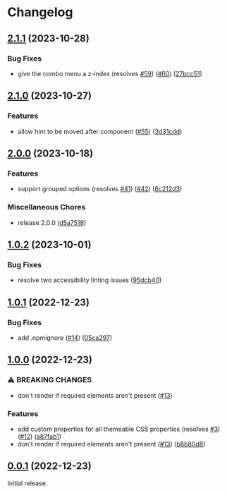 # Changelog

## [2.1.1](https://github.com/greatislander/pressbooks-multiselect/compare/v2.1.0...v2.1.1) (2023-10-28)


### Bug Fixes

* give the combo menu a z-index (resolves [#59](https://github.com/greatislander/pressbooks-multiselect/issues/59)) ([#60](https://github.com/greatislander/pressbooks-multiselect/issues/60)) ([27bcc51](https://github.com/greatislander/pressbooks-multiselect/commit/27bcc51734520fc7dd8bd9cc6d769aef05204fe1))

## [2.1.0](https://github.com/greatislander/pressbooks-multiselect/compare/v2.0.0...v2.1.0) (2023-10-27)


### Features

* allow hint to be moved after component ([#55](https://github.com/greatislander/pressbooks-multiselect/issues/55)) ([3d31cdd](https://github.com/greatislander/pressbooks-multiselect/commit/3d31cdd9303b2f606b32d51c9670299456c9e94a))

## [2.0.0](https://github.com/greatislander/pressbooks-multiselect/compare/v1.0.2...v2.0.0) (2023-10-18)


### Features

* support grouped options (resolves [#41](https://github.com/greatislander/pressbooks-multiselect/issues/41)) ([#42](https://github.com/greatislander/pressbooks-multiselect/issues/42)) ([6c212d3](https://github.com/greatislander/pressbooks-multiselect/commit/6c212d375c7b8fc0de721a5965d0145ff12e02b3))


### Miscellaneous Chores

* release 2.0.0 ([d5a7518](https://github.com/greatislander/pressbooks-multiselect/commit/d5a7518929fa1bcff66bc7bd1117e09f22b67ee1))

## [1.0.2](https://github.com/greatislander/pressbooks-multiselect/compare/v1.0.1...v1.0.2) (2023-10-01)


### Bug Fixes

* resolve two accessibility linting issues ([95dcb40](https://github.com/greatislander/pressbooks-multiselect/commit/95dcb40edd26fb7e81eacfae6ee49ce6cacaceda))

## [1.0.1](https://github.com/greatislander/pressbooks-multiselect/compare/v1.0.0...v1.0.1) (2022-12-23)


### Bug Fixes

* add .npmignore ([#14](https://github.com/greatislander/pressbooks-multiselect/issues/14)) ([05ca297](https://github.com/greatislander/pressbooks-multiselect/commit/05ca297a2a125f27e767d0558f5b7c0c62c1a82e))

## [1.0.0](https://github.com/greatislander/pressbooks-multiselect/compare/v0.0.1...v1.0.0) (2022-12-23)


### ⚠ BREAKING CHANGES

* don't render if required elements aren't present ([#13](https://github.com/greatislander/pressbooks-multiselect/issues/13))

### Features

* add custom properties for all themeable CSS properties (resolves [#3](https://github.com/greatislander/pressbooks-multiselect/issues/3)) ([#12](https://github.com/greatislander/pressbooks-multiselect/issues/12)) ([a87fab1](https://github.com/greatislander/pressbooks-multiselect/commit/a87fab1f7b3ea967b3ae6b58400ed863084326ee))
* don't render if required elements aren't present ([#13](https://github.com/greatislander/pressbooks-multiselect/issues/13)) ([b8b80d8](https://github.com/greatislander/pressbooks-multiselect/commit/b8b80d8f4408a8ee5addbbcc6de4c3d24a1ee144))

## [0.0.1](https://github.com/greatislander/pressbooks-multiselect/releases/v0.0.1) (2022-12-23)

Initial release.
